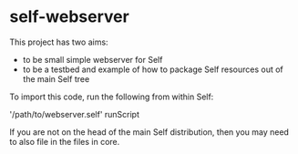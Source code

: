 self-webserver
==============

This project has two aims:

* to be small simple webserver for Self
* to be a testbed and example of how to package Self resources out of the main Self tree

To import this code, run the following from within Self:

  '/path/to/webserver.self' runScript
  
If you are not on the head of the main Self distribution, then you may need to also file in the files in core.


